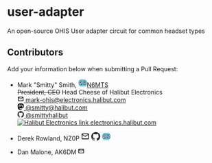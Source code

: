 # user-adapter  

An open-source OHIS User adapter circuit for common headset types  

## Contributors  

Add your information below when submitting a Pull Request:  

* Mark "Smitty" Smith, [<img alt="qrz link" src="./assets/icons/qrz.jpg" height="20">N6MTS](https://www.qrz.com/db/N6MTS)  
    ~~President, CEO~~ Head Cheese of Halibut Electronics  
    [<img alt="email link" src="./assets/icons/email-outline.svg" height="15"> mark-ohis@electronics.halibut.com](mailto:mark-ohis@electronics.halibut.com)  
    [<img alt="mastodon link" src="./assets/icons/mastodon.svg" height="15"> @smitty@halibut.com](https://mastodon.halibut.com/@smitty)  
    [<img alt="github link" src="./assets/icons/github-mark.svg" height="15"> @smittyhalibut](https://github.com/smittyhalibut)  
    [<img alt="Halibut Electronics link" src="./assets/icons/halibut-electronics.svg" width="20"> electronics.halibut.com](https://electronics.halibut.com/)  

* Derek Rowland, NZ0P [<img alt="email link" src="./assets/icons/email-outline.svg" height="20">](mailto:gx1400@gmail.com)  [<img alt="github link" src="./assets/icons/github-mark.svg" height="20">](https://github.com/gx1400)  [<img alt="qrz link" src="./assets/icons/qrz.jpg" height="20">](https://www.qrz.com/db/NZ0P)  

* Dan Malone, AK6DM
    [<img alt="email link" src="./assets/icons/email-outline.svg" height="15">](mailto:danmalone326@gmail.com)  